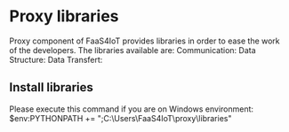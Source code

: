 # Proxy libraries
Proxy component of FaaS4IoT provides libraries in order to ease the work of the developers.
The libraries available are:
Communication:
Data Structure:
Data Transfert:
## Install libraries
Please execute this command if you are on Windows environment:
$env:PYTHONPATH += ";C:\Users\FaaS4IoT\proxy\libraries"
